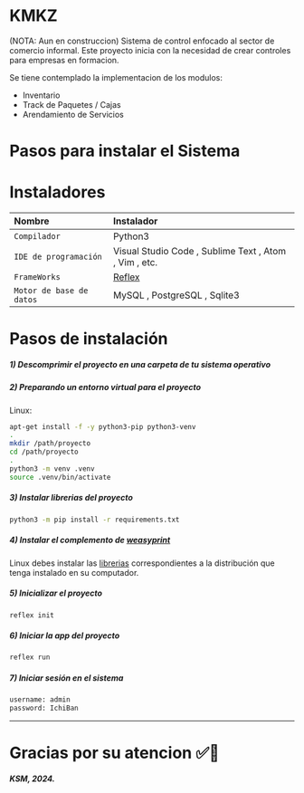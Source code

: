 # KMKZ
(NOTA: Aun en construccion)
Sistema de control enfocado al sector de comercio informal.
Este proyecto inicia con la necesidad de crear controles para empresas en formacion.

Se tiene contemplado la implementacion de los modulos:
- Inventario
- Track de Paquetes / Cajas
- Arendamiento de Servicios

# Pasos para instalar el Sistema

# Instaladores
| Nombre                   | Instalador                                            |
|:-------------------------|:------------------------------------------------------| 
| `Compilador`             | Python3                                               |
| `IDE de programación`    | Visual Studio Code , Sublime Text , Atom , Vim , etc. |
| `FrameWorks`             |  [Reflex](https://reflex.dev/ "Reflex")               |
| `Motor de base de datos` | MySQL , PostgreSQL , Sqlite3                          |

# Pasos de instalación

##### 1) Descomprimir el proyecto en una carpeta de tu sistema operativo

##### 2) Preparando un entorno virtual para el proyecto

Linux:

```bash
apt-get install -f -y python3-pip python3-venv 
.
mkdir /path/proyecto
cd /path/proyecto
.
python3 -m venv .venv
source .venv/bin/activate
```

##### 3) Instalar librerias del proyecto

```bash
python3 -m pip install -r requirements.txt
```

##### 4) Instalar el complemento de [weasyprint](https://weasyprint.org/ "weasyprint")
Linux debes instalar las [librerias](https://doc.courtbouillon.org/weasyprint/stable/first_steps.html#linux "librerias") correspondientes a la distribución que tenga instalado en su computador.

##### 5) Inicializar el proyecto

```bash
reflex init
```

##### 6) Iniciar la app del proyecto

```bash
reflex run 
```

##### 7) Iniciar sesión en el sistema

```bash
username: admin
password: IchiBan
```

------------

#  Gracias por su atencion ✅🙏

***KSM, 2024.***

